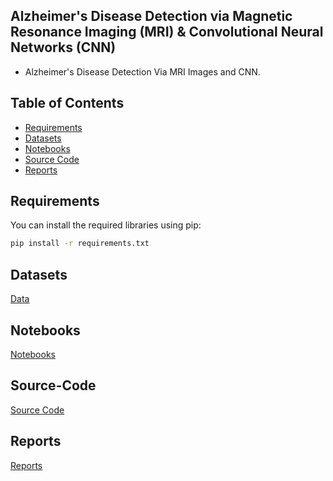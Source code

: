 ## Alzheimer's Disease Detection via Magnetic Resonance Imaging (MRI) & Convolutional Neural Networks (CNN)
- Alzheimer's Disease Detection Via MRI Images and CNN.


## Table of Contents

- [Requirements](#requirements)
- [Datasets](#datasets)
- [Notebooks](#Notebooks)
- [Source Code](#Source-Code)
- [Reports](#Reports)

## Requirements

You can install the required libraries using pip:

```bash
pip install -r requirements.txt
```
## Datasets
[Data](https://github.com/Asma-Nasr/Alzheimer-s-Disease-Detection-MRI-images-CNN/tree/main/Data)

## Notebooks
[Notebooks](https://github.com/Asma-Nasr/Alzheimer-s-Disease-Detection-MRI-images-CNN/tree/main/Notebooks)

## Source-Code
[Source Code](https://github.com/Asma-Nasr/Alzheimer-s-Disease-Detection-MRI-images-CNN/tree/main/src)

## Reports
[Reports](https://github.com/Asma-Nasr/Alzheimer-s-Disease-Detection-MRI-images-CNN/tree/main/Reports)
